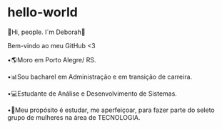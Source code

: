 # hello-world

👸Hi, people. I´m Deborah👸 

  Bem-vindo ao meu GitHub <3

•🌎Moro em Porto Alegre/ RS.

•📊Sou bacharel em Administração e em transição de carreira.

•💻Estudante de Análise e Desenvolvimento de Sistemas.

•💎Meu propósito é estudar, me aperfeiçoar, para fazer parte do seleto grupo de mulheres na área de TECNOLOGIA.
